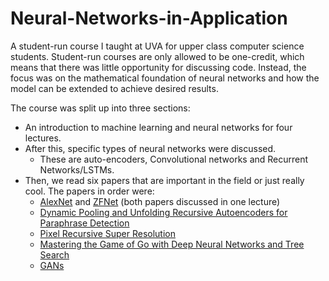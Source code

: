 # Neural-Networks-in-Application
A student-run course I taught at UVA for upper class computer science students.  Student-run courses are only allowed to be one-credit, which means that there was little opportunity for discussing code.  Instead, the focus was on the mathematical foundation of neural networks and how the model can be extended to achieve desired results.

The course was split up into three sections:  

- An introduction to machine learning and neural networks for four lectures.
- After this, specific types of neural networks were discussed.  
    - These are auto-encoders, Convolutional networks and Recurrent Networks/LSTMs.
- Then, we read six papers that are important in the field or just really cool.  The papers in order were:
    - [AlexNet](https://papers.nips.cc/paper/4824-imagenet-classification-with-deep-convolutional-neural-networks.pdf) and [ZFNet](https://arxiv.org/pdf/1311.2901.pdf) (both papers discussed in one lecture)
    - [Dynamic Pooling and Unfolding Recursive Autoencoders for Paraphrase Detection](https://papers.nips.cc/paper/4204-dynamic-pooling-and-unfolding-recursive-autoencoders-for-paraphrase-detection.pdf)
    - [Pixel Recursive Super Resolution](https://arxiv.org/pdf/1702.00783.pdf)
    - [Mastering the Game of Go with Deep Neural Networks and Tree Search](https://gogameguru.com/i/2016/03/deepmind-mastering-go.pdf)
    - [GANs](https://arxiv.org/pdf/1406.2661.pdf)

